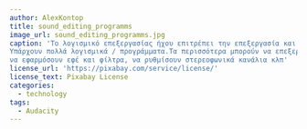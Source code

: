 ```yaml
---
author: AlexKontop
title: sound_editing_programms
image_url: sound_editing_programms.jpg
caption: 'Το λογισμικό επεξεργασίας ήχου επιτρέπει την επεξεργασία και την παραγωγή ηχητικών δεδομένων.
Υπάρχουν πολλά λογισμικά / προγράμματα.Τα περισσότερα μπορούν να επεξεργαστούν μουσική,
να εφαρμόσουν εφέ και φίλτρα, να ρυθμίσουν στερεοφωνικά κανάλια κλπ'
license_url: 'https://pixabay.com/service/license/'
license_text: Pixabay License
categories:
  - technology
tags:
  - Audacity
---
```

